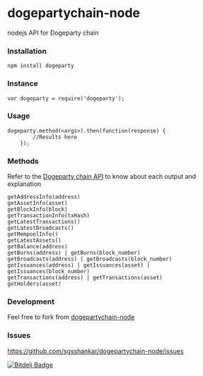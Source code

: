 # dogepartychain-node
nodejs API for Dogeparty chain

### Installation

```
npm install dogeparty

```

### Instance

```
var dogeparty = require('dogeparty');
```
### Usage

```
dogeparty.method(<args>).then(function(response) {
		//Results here
	});
```

### Methods
Refer to the [Dogeparty chain API](http://dogepartychain.io/api) to know about each output and explanation
```
getAddressInfo(address)
getAssetInfo(asset)
getBlockInfo(block)
getTransactionInfo(txHash)
getLatestTransactions()
getLatestBroadcasts()
getMempoolInfo()
getLatestAssets()
getBalance(address)
getBurns(address) | getBurns(block_number)
getBroadcasts(address) | getBroadcasts(block_number)
getIssuances(address) | getIssuances(asset) | getIssuances(block_number)
getTransactions(address) | getTransactions(asset)
getHolders(asset)

```

### Development

Feel free to fork from [dogepartychain-node](https://github.com/sgsshankar/dogepartychain-node)

### Issues

https://github.com/sgsshankar/dogepartychain-node/issues


[![Bitdeli Badge](https://d2weczhvl823v0.cloudfront.net/sgsshankar/dogepartychain-node/trend.png)](https://bitdeli.com/free "Bitdeli Badge")

